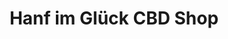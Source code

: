 ---
title: "Hanf im Glück CBD Shop"
url: /schwaebisch-gmuend/hanf-im-glueck-cbd-shop/
shop: Hanf
---